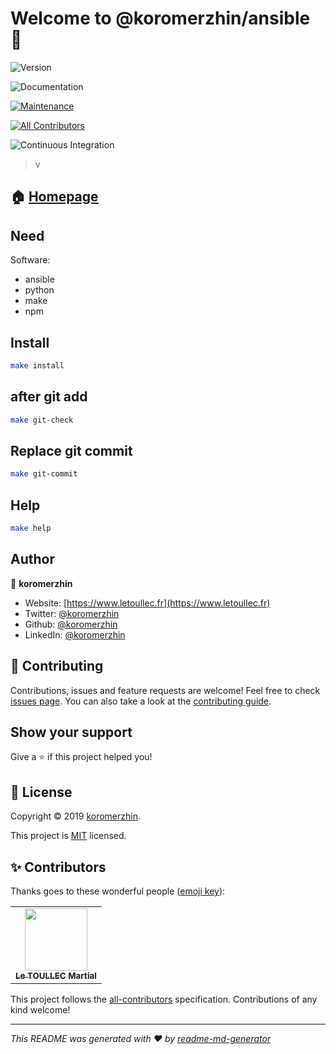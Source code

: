 # Welcome to @koromerzhin/ansible 👋

![Version](https://img.shields.io/badge/version-1.0.0-blue.svg?cacheSeconds=2592000)

![Documentation](https://img.shields.io/badge/documentation-yes-brightgreen.svg)

[![Maintenance](https://img.shields.io/badge/Maintained%3F-yes-green.svg)](https://github.com/koromerzhin/ansible/graphs/commit-activity)

<!-- ALL-CONTRIBUTORS-BADGE:START - Do not remove or modify this section -->
[![All Contributors](https://img.shields.io/badge/all_contributors-1-orange.svg?style=flat-square)](#contributors)
<!-- ALL-CONTRIBUTORS-BADGE:END -->

![Continuous Integration](https://github.com/koromerzhin/ansible/workflows/Continuous%20Integration/badge.svg?branch=develop)

> v

## 🏠 [Homepage](https://github.com/koromerzhin/ansible#readme)

## Need

Software:

- ansible
- python
- make
- npm

## Install

```sh
make install
```

## after git add

```sh
make git-check
```

## Replace git commit

```sh
make git-commit
```

## Help

```sh
make help
```

## Author

👤 **koromerzhin**

- Website: [https://www.letoullec.fr](https://www.letoullec.fr)
- Twitter: [@koromerzhin](https://twitter.com/koromerzhin)
- Github: [@koromerzhin](https://github.com/koromerzhin)
- LinkedIn: [@koromerzhin](https://linkedin.com/in/koromerzhin)

## 🤝 Contributing

Contributions, issues and feature requests are welcome!
Feel free to check [issues page](https://github.com/koromerzhin/ansible/issues).
You can also take a look at the [contributing guide](
    https://github.com/koromerzhin/ansible/blob/develop/CONTRIBUTING.md
    ).

## Show your support

Give a ⭐️ if this project helped you!

## 📝 License

Copyright © 2019 [koromerzhin](https://github.com/koromerzhin).

This project is [MIT](
    https://github.com/koromerzhin/ansible/blob/develop/LICENSE
    ) licensed.

## ✨ Contributors

Thanks goes to these wonderful people
([emoji key](https://allcontributors.org/docs/en/emoji-key)):

<!-- ALL-CONTRIBUTORS-LIST:START - Do not remove or modify this section -->
<!-- prettier-ignore-start -->
<!-- markdownlint-disable -->
<table>
  <tr>
    <td align="center"><a href="https://github.com/koromerzhin"><img src="https://avatars0.githubusercontent.com/u/308012?v=4" width="100px;" alt=""/><br /><sub><b>Le TOULLEC Martial</b></sub></a></td>
  </tr>
</table>

<!-- markdownlint-restore -->
<!-- prettier-ignore-end -->

<!-- ALL-CONTRIBUTORS-LIST:END -->

This project follows the [all-contributors](https://github.com/all-contributors/all-contributors)
specification. Contributions of any kind welcome!

---

_This README was generated with ❤️ by
[readme-md-generator](https://github.com/kefranabg/readme-md-generator)_
